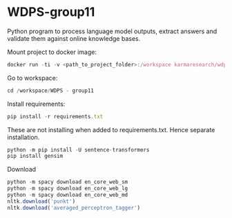 # WDPS-group11

Python program to process language model outputs, extract answers and validate them against online knowledge bases.

Mount project to docker image:

```jsx
docker run -ti -v <path_to_project_folder>:/workspace karmaresearch/wdps2
```

Go to workspace:

```jsx
cd /workspace/WDPS - group11
```

Install requirements:

```jsx
pip install -r requirements.txt
```

These are not installing when added to requirements.txt. Hence separate installation.

```jsx
python -m pip install -U sentence-transformers
pip install gensim
```

Download

```jsx
python -m spacy download en_core_web_sm
python -m spacy download en_core_web_lg
python -m spacy download en_core_web_md
nltk.download('punkt')
nltk.download('averaged_perceptron_tagger')
```

